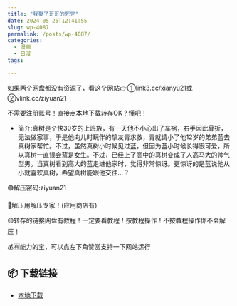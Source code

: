 ```yaml
---
title: "我娶了哥哥的死党"
date: 2024-05-25T12:41:55
slug: wp-4087
permalink: /posts/wp-4087/
categories:
  - 漫画
  - 日漫
tags:

---
```


如果两个网盘都没有资源了，看这个网站👉①link3.cc/xianyu21或②vlink.cc/ziyuan21

不需要注册账号！直接点本地下载转存OK？懂吧！

*   简介:真树是个快30岁的上班族，有一天他不小心出了车祸，右手因此骨折，无法做家事，于是他向儿时玩伴的挚友青求救，青就请小了他12岁的弟弟蓝去真树家帮忙。不过，虽然真树小时候见过蓝，但因为蓝小时候长得很可爱，所以真树一直误会蓝是女生。不过，已经上了高中的真树变成了人高马大的帅气型男。当真树看到高大的蓝走进他家时，觉得非常惊讶。更惊讶的是蓝说他从小就喜欢真树，希望真树能跟他交往…？

🟢解压密码:ziyuan21

🔵解压用解压专家！(应用商店有)

🟡转存的链接网盘有教程！一定要看教程！按教程操作！不按教程操作你不会解压！

💰🈶能力的宝，可以点左下角赞赏支持一下网站运行

## 📦 下载链接
- [本地下载](https://blziyuan21.com/pay-download/4087?key=151ee446b9&down_id=0)

